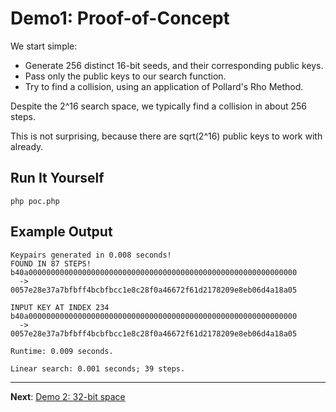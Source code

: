 # Demo1: Proof-of-Concept

We start simple:

* Generate 256 distinct 16-bit seeds, and their corresponding public keys.
* Pass only the public keys to our search function.
* Try to find a collision, using an application of Pollard's Rho Method.

Despite the 2^16 search space, we typically find a collision in about 256 steps.

This is not surprising, because there are sqrt(2^16) public keys to work with already.

## Run It Yourself

```terminal
php poc.php
```

## Example Output

```
Keypairs generated in 0.008 seconds!
FOUND IN 87 STEPS!
b40a000000000000000000000000000000000000000000000000000000000000
  ->
0057e28e37a7bfbff4bcbfbcc1e8c28f0a46672f61d2178209e8eb06d4a18a05

INPUT KEY AT INDEX 234
b40a000000000000000000000000000000000000000000000000000000000000
  ->
0057e28e37a7bfbff4bcbfbcc1e8c28f0a46672f61d2178209e8eb06d4a18a05

Runtime: 0.009 seconds.

Linear search: 0.001 seconds; 39 steps.
```

-----

**Next**: [Demo 2: 32-bit space](../demo2)
